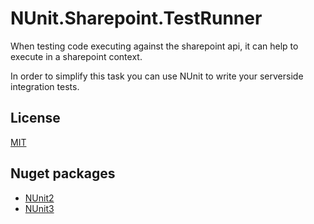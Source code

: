 # NUnit.Sharepoint.TestRunner

When testing code executing against the sharepoint api, it can help to execute in a sharepoint context. 

In order to simplify this task you can use NUnit to write your serverside integration tests.

## License
[MIT](https://opensource.org/licenses/MIT)

## Nuget packages

- [NUnit2](https://www.nuget.org/packages/NUnit2.HostedRunner/)
- [NUnit3](https://www.nuget.org/packages/NUnit3.HostedRunner/)

